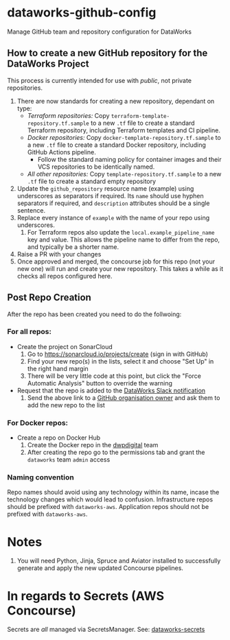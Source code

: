 # dataworks-github-config
Manage GitHub team and repository configuration for DataWorks

## How to create a new GitHub repository for the DataWorks Project

This process is currently intended for use with *public*, not private repositories.

1. There are now standards for creating a new repository, dependant on type:
   - _*Terraform repositories:*_ Copy `terraform-template-repository.tf.sample` to a new `.tf` file to create a standard Terraform repository, including Terraform templates and CI pipeline.
   - _*Docker repositories:*_ Copy `docker-template-repository.tf.sample` to a new `.tf` file to create a standard Docker repository, including GitHub Actions pipeline.  
      - Follow the standard naming policy for container images and their VCS repositories to be identically named.
   - _*All other repositories:*_ Copy `template-repository.tf.sample` to a new `.tf` file to create a standard empty repository
1. Update the `github_repository` resource name (example) using underscores as separators if required. Its `name`  should use hyphen separators if required, and `description` attributes should be a single sentence. 
1. Replace every instance of `example` with the name of your repo using underscores.
   1. For Terraform repos also update the `local.example_pipeline_name` key and value. This allows the pipeline name to differ from the repo, and typically be a shorter name.
1. Raise a PR with your changes
1. Once approved and merged, the concourse job for this repo (not your new one) will run and create your new repository. This takes a while as it checks all repos configured here.

## Post Repo Creation
After the repo has been created you need to do the follwoing:
### For all repos:
* Create the project on SonarCloud
  1. Go to https://sonarcloud.io/projects/create (sign in with GitHub)
  1. Find your new repo(s) in the lists, select it and choose "Set Up" in the right hand margin
  1. There will be very little code at this point, but click the "Force Automatic Analysis" button to override the warning
* Request that the repo is added to the [DataWorks Slack notification](https://github.com/organizations/dwp/settings/reminders/12081)
  1. Send the above link to a [GitHub organisation owner](https://github.com/orgs/dwp/people?query=role%3Aowner) and ask them to add the new repo to the list

### For Docker repos:
* Create a repo on Docker Hub
  1. Create the Docker repo in the [dwpdigital](https://hub.docker.com/u/dwpdigital) team
  1. After creating the repo go to the permissions tab and grant the `dataworks` team `admin` access

### Naming convention
Repo names should avoid using any technology within its name, incase the technology changes which would lead to confusion.
Infrastructure repos should be prefixed with `dataworks-aws`.
Application repos should not be prefixed with `dataworks-aws`.

# Notes

1. You will need Python, Jinja, Spruce and Aviator installed to successfully generate and apply the new updated Concourse pipelines.

# In regards to Secrets (AWS Concourse)

Secrets are _all_ managed via SecretsManager. See: [dataworks-secrets](https://github.ucds.io/dip/dataworks-secrets)
